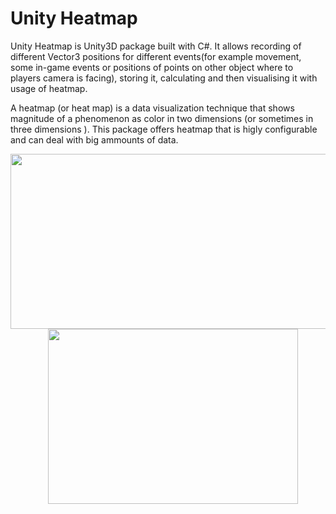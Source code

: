 # Unity Heatmap

Unity Heatmap is Unity3D package built with C#. It allows recording of different Vector3 positions for different events(for example movement, some in-game events or positions of points on other object where to players camera is facing), storing it, calculating and then visualising it with usage of heatmap.

A heatmap (or heat map) is a data visualization technique that shows magnitude of a phenomenon as color in two dimensions (or sometimes in three dimensions ).
This package offers heatmap that is higly configurable and can deal with big ammounts of data.
<p align="center">
    <img src="https://github.com/kDanik/heatmap-unity/blob/main/heatmap-screenshot2.png" width=510 height=280/>
  &nbsp; &nbsp;
    <img src="https://github.com/kDanik/heatmap-unity/blob/main/heatmap-screenshot1.png" width=400 height=280/>
</p>

   
